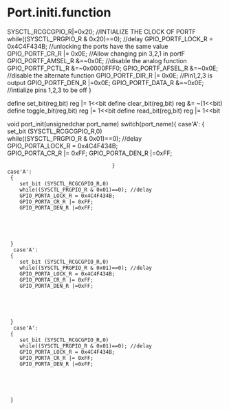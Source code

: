 # Port.initi.function
SYSCTL_RCGCGPIO_R|=0x20; //INTIALIZE THE CLOCK OF PORTF
while((SYSCTL_PRGPIO_R & 0x20)==0); //delay
GPIO_PORTF_LOCK_R = 0x4C4F434B; //unlocking the ports have the same value
GPIO_PORTF_CR_R |= 0x0E; //Allow changing pin 3,2,1 in portF
GPIO_PORTF_AMSEL_R &=~0x0E; //disable the analog function
GPIO_PORTF_PCTL_R &=~0x0000FFF0;
GPIO_PORTF_AFSEL_R &=~0x0E; //disable the alternate function
GPIO_PORTF_DIR_R |= 0x0E; //Pin1,2,3 is output
GPIO_PORTF_DEN_R |=0x0E;
GPIO_PORTF_DATA_R &=~0x0E; //intialize pins 1,2,3 to be off
}


define set_bit(reg,bit) reg |= 1<<bit
define clear_bit(reg,bit) reg &= ~(1<<bit)
define toggle_bit(reg,bit) reg |= 1<<bit
define read_bit(reg,bit) reg |= 1<<bit 

                                      
void port_init(unsignedchar port_name)
    switch(port_name){
    case'A':
     {  
        set_bit (SYSCTL_RCGCGPIO_R,0)                             
        while((SYSCTL_PRGPIO_R & 0x01)==0); //delay                              
        GPIO_PORTA_LOCK_R = 0x4C4F434B;                              
        GPIO_PORTA_CR_R |= 0xFF;
        GPIO_PORTA_DEN_R |=0xFF;                              
                                      
                                      
                                                            
               
                                      }  
    case'A':
     {  
        set_bit (SYSCTL_RCGCGPIO_R,0)                             
        while((SYSCTL_PRGPIO_R & 0x01)==0); //delay                              
        GPIO_PORTA_LOCK_R = 0x4C4F434B;                              
        GPIO_PORTA_CR_R |= 0xFF;
        GPIO_PORTA_DEN_R |=0xFF;                              
                                      
                                      
                                      
                                      
                                      
     }       
      case'A':
     {  
        set_bit (SYSCTL_RCGCGPIO_R,0)                             
        while((SYSCTL_PRGPIO_R & 0x01)==0); //delay                              
        GPIO_PORTA_LOCK_R = 0x4C4F434B;                              
        GPIO_PORTA_CR_R |= 0xFF;
        GPIO_PORTA_DEN_R |=0xFF;                              
                                      
                                      
                                      
                                      
                                      
     }       
      case'A':
     {  
        set_bit (SYSCTL_RCGCGPIO_R,0)                             
        while((SYSCTL_PRGPIO_R & 0x01)==0); //delay                              
        GPIO_PORTA_LOCK_R = 0x4C4F434B;                              
        GPIO_PORTA_CR_R |= 0xFF;
        GPIO_PORTA_DEN_R |=0xFF;                              
                                      
                                      
                                      
                                      
                                      
     }                                       
